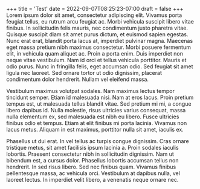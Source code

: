 +++
title = 'Test'
date = 2022-09-07T08:25:23-07:00
draft = false
+++
Lorem ipsum dolor sit amet, consectetur adipiscing elit. Vivamus porta feugiat tellus, eu rutrum arcu feugiat ac. Morbi vehicula suscipit libero vitae finibus. In sollicitudin felis mauris, nec condimentum justo pharetra vitae. Quisque suscipit diam sit amet purus dictum, et euismod sapien egestas. Nunc erat erat, blandit porta lacus at, imperdiet pulvinar magna. Maecenas eget massa pretium nibh maximus consectetur. Morbi posuere fermentum elit, in vehicula quam aliquet ac. Proin a porta enim. Duis imperdiet non neque vitae vestibulum. Nam id orci et tellus vehicula porttitor. Mauris et odio purus. Nunc in fringilla felis, eget accumsan odio. Sed feugiat sit amet ligula nec laoreet. Sed ornare tortor ut odio dignissim, placerat condimentum dolor hendrerit. Nullam vel eleifend massa.

Vestibulum maximus volutpat sodales. Nam maximus lectus tempor tincidunt semper. Etiam id malesuada nisi. Nam at eros lacus. Proin pretium tempus est, ut malesuada tellus blandit vitae. Sed pretium mi mi, a congue libero dapibus id. Nulla molestie, risus ultricies varius consequat, massa nulla elementum ex, sed malesuada est nibh eu libero. Fusce ultricies finibus odio et tempus. Etiam at elit finibus mi porta lacinia. Vivamus non lacus metus. Aliquam in est maximus, porttitor nulla sit amet, iaculis ex.

Phasellus ut dui erat. In vel tellus ac turpis congue dignissim. Cras ornare tristique metus, sit amet facilisis ipsum lacinia a. Proin sodales iaculis lobortis. Praesent consectetur nibh in sollicitudin dignissim. Nam ut bibendum est, a cursus dolor. Phasellus lobortis accumsan tellus non hendrerit. In sed risus libero. Sed nec finibus quam. Vivamus finibus pellentesque massa, ac vehicula orci. Vestibulum at dapibus nulla, vel laoreet lectus. In imperdiet velit libero, a venenatis neque ornare nec.
